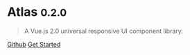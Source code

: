 
<!-- ![logo](_media/icon.svg) -->

# Atlas <small>0.2.0</small>

> A Vue.js 2.0 universal responsive UI component library.

[Github](https://github.com/cotabox/atlas)
[Get Started](#atlas-ui)
